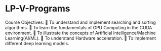 # LP-V-Programs
Course Objectives:  To understand and implement searching and sorting algorithms.  To learn the fundamentals of GPU Computing in the CUDA environment.  To illustrate the concepts of Artificial Intelligence/Machine Learning(AI/ML).  To understand Hardware acceleration.  To implement different deep learning models.
